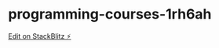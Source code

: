 # programming-courses-1rh6ah

[Edit on StackBlitz ⚡️](https://stackblitz.com/edit/programming-courses-1rh6ah)